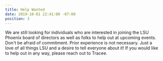 ```yaml
---
title: Help Wanted
date: 2019-10-01 22:41:00 -07:00
position: 3
---
```


We are still looking for individuals who are interested in joining the LSU Phoenix board of directors as well as folks to help out at upcoming events. Don't be afraid of commitment.  Prior experience is not necessary. Just a love of all things LSU and a desire to tell everyone about it! If you would like to help out in any way, please reach out to Tracee.